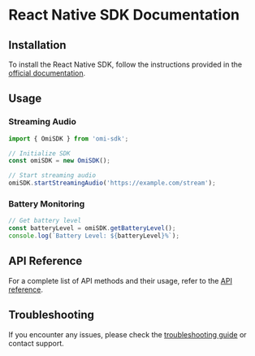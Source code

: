 # React Native SDK Documentation

## Installation

To install the React Native SDK, follow the instructions provided in the [official documentation](https://docs.omi.me/docs/developer/sdk/ReactNative).

## Usage

### Streaming Audio

```javascript
import { OmiSDK } from 'omi-sdk';

// Initialize SDK
const omiSDK = new OmiSDK();

// Start streaming audio
omiSDK.startStreamingAudio('https://example.com/stream');
```

### Battery Monitoring

```javascript
// Get battery level
const batteryLevel = omiSDK.getBatteryLevel();
console.log(`Battery Level: ${batteryLevel}%`);
```

## API Reference

For a complete list of API methods and their usage, refer to the [API reference](https://docs.omi.me/docs/developer/sdk/ReactNative/api-reference).

## Troubleshooting

If you encounter any issues, please check the [troubleshooting guide](https://docs.omi.me/docs/developer/sdk/ReactNative/troubleshooting) or contact support.
